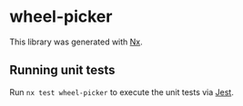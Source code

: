 # wheel-picker

This library was generated with [Nx](https://nx.dev).

## Running unit tests

Run `nx test wheel-picker` to execute the unit tests via [Jest](https://jestjs.io).
